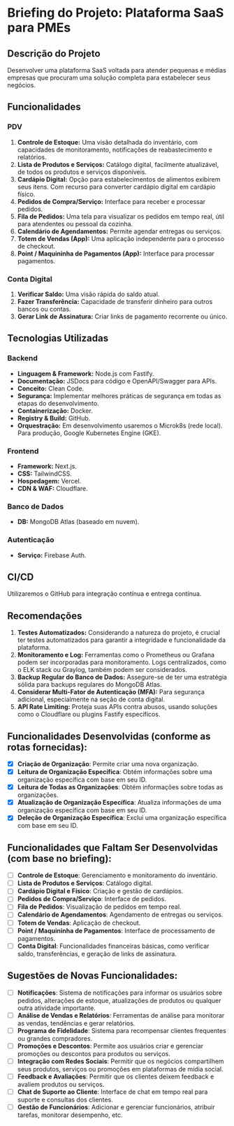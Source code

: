 # Briefing do Projeto: Plataforma SaaS para PMEs

## Descrição do Projeto

Desenvolver uma plataforma SaaS voltada para atender pequenas e médias empresas que procuram uma solução completa para estabelecer seus negócios.

## Funcionalidades

### PDV

1. **Controle de Estoque:** Uma visão detalhada do inventário, com capacidades de monitoramento, notificações de reabastecimento e relatórios.
2. **Lista de Produtos e Serviços:** Catálogo digital, facilmente atualizável, de todos os produtos e serviços disponíveis.
3. **Cardápio Digital:** Opção para estabelecimentos de alimentos exibirem seus itens. Com recurso para converter cardápio digital em cardápio físico.
4. **Pedidos de Compra/Serviço:** Interface para receber e processar pedidos.
5. **Fila de Pedidos:** Uma tela para visualizar os pedidos em tempo real, útil para atendentes ou pessoal da cozinha.
6. **Calendário de Agendamentos:** Permite agendar entregas ou serviços.
7. **Totem de Vendas (App):** Uma aplicação independente para o processo de checkout.
8. **Point / Maquininha de Pagamentos (App):** Interface para processar pagamentos.

### Conta Digital

1. **Verificar Saldo:** Uma visão rápida do saldo atual.
2. **Fazer Transferência:** Capacidade de transferir dinheiro para outros bancos ou contas.
3. **Gerar Link de Assinatura:** Criar links de pagamento recorrente ou único.

## Tecnologias Utilizadas

### Backend

- **Linguagem & Framework:** Node.js com Fastify.
- **Documentação:** JSDocs para código e OpenAPI/Swagger para APIs.
- **Conceito:** Clean Code.
- **Segurança:** Implementar melhores práticas de segurança em todas as etapas do desenvolvimento.
- **Containerização:** Docker.
- **Registry & Build:** GitHub.
- **Orquestração:** Em desenvolvimento usaremos o Microk8s (rede local). Para produção, Google Kubernetes Engine (GKE).

### Frontend

- **Framework:** Next.js.
- **CSS:** TailwindCSS.
- **Hospedagem:** Vercel.
- **CDN & WAF:** Cloudflare.

### Banco de Dados

- **DB:** MongoDB Atlas (baseado em nuvem).

### Autenticação

- **Serviço:** Firebase Auth.

## CI/CD

Utilizaremos o GitHub para integração contínua e entrega contínua.

## Recomendações

1. **Testes Automatizados:** Considerando a natureza do projeto, é crucial ter testes automatizados para garantir a integridade e funcionalidade da plataforma.
2. **Monitoramento e Log:** Ferramentas como o Prometheus ou Grafana podem ser incorporadas para monitoramento. Logs centralizados, como o ELK stack ou Graylog, também podem ser considerados.
3. **Backup Regular do Banco de Dados:** Assegure-se de ter uma estratégia sólida para backups regulares do MongoDB Atlas.
4. **Considerar Multi-Fator de Autenticação (MFA):** Para segurança adicional, especialmente na seção de conta digital.
5. **API Rate Limiting:** Proteja suas APIs contra abusos, usando soluções como o Cloudflare ou plugins Fastify específicos.

## Funcionalidades Desenvolvidas (conforme as rotas fornecidas):

- [x] **Criação de Organização**: Permite criar uma nova organização.
- [x] **Leitura de Organização Específica**: Obtém informações sobre uma organização específica com base em seu ID.
- [x] **Leitura de Todas as Organizações**: Obtém informações sobre todas as organizações.
- [x] **Atualização de Organização Específica**: Atualiza informações de uma organização específica com base em seu ID.
- [x] **Deleção de Organização Específica**: Exclui uma organização específica com base em seu ID.

## Funcionalidades que Faltam Ser Desenvolvidas (com base no briefing):

- [ ] **Controle de Estoque**: Gerenciamento e monitoramento do inventário.
- [ ] **Lista de Produtos e Serviços**: Catálogo digital.
- [ ] **Cardápio Digital e Físico**: Criação e gestão de cardápios.
- [ ] **Pedidos de Compra/Serviço**: Interface de pedidos.
- [ ] **Fila de Pedidos**: Visualização de pedidos em tempo real.
- [ ] **Calendário de Agendamentos**: Agendamento de entregas ou serviços.
- [ ] **Totem de Vendas**: Aplicação de checkout.
- [ ] **Point / Maquininha de Pagamentos**: Interface de processamento de pagamentos.
- [ ] **Conta Digital**: Funcionalidades financeiras básicas, como verificar saldo, transferências, e geração de links de assinatura.

## Sugestões de Novas Funcionalidades:

- [ ] **Notificações**: Sistema de notificações para informar os usuários sobre pedidos, alterações de estoque, atualizações de produtos ou qualquer outra atividade importante.
- [ ] **Análise de Vendas e Relatórios**: Ferramentas de análise para monitorar as vendas, tendências e gerar relatórios.
- [ ] **Programa de Fidelidade**: Sistema para recompensar clientes frequentes ou grandes compradores.
- [ ] **Promoções e Descontos**: Permite aos usuários criar e gerenciar promoções ou descontos para produtos ou serviços.
- [ ] **Integração com Redes Sociais**: Permitir que os negócios compartilhem seus produtos, serviços ou promoções em plataformas de mídia social.
- [ ] **Feedback e Avaliações**: Permitir que os clientes deixem feedback e avaliem produtos ou serviços.
- [ ] **Chat de Suporte ao Cliente**: Interface de chat em tempo real para suporte e consultas dos clientes.
- [ ] **Gestão de Funcionários**: Adicionar e gerenciar funcionários, atribuir tarefas, monitorar desempenho, etc.
